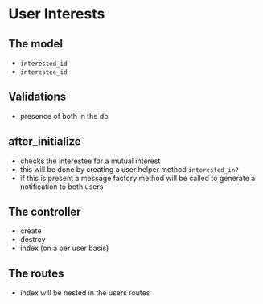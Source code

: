 # User Interests

## The model
- `interested_id`
- `interestee_id`

## Validations
- presence of both in the db

## after_initialize
- checks the interestee for a mutual interest
- this will be done by creating a user helper method `interested_in?`
- if this is present a message factory method will be called to generate a notification to both
users

## The controller
- create
- destroy
- index (on a per user basis)

## The routes
- index will be nested in the users routes